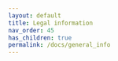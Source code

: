 ```yaml
---
layout: default
title: Legal information
nav_order: 45
has_children: true
permalink: /docs/general_info
---
```

